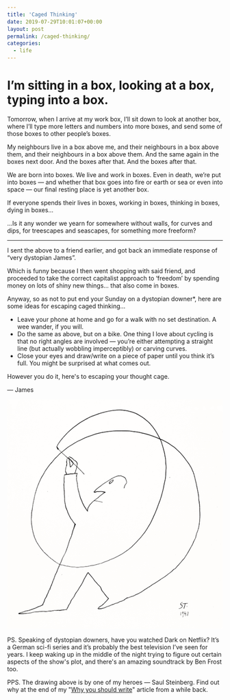 ```yaml
---
title: 'Caged Thinking'
date: 2019-07-29T10:01:07+00:00
layout: post
permalink: /caged-thinking/
categories:
  - life
---
```


# I’m sitting in a box, looking at a box, typing into a box.

Tomorrow, when I arrive at my work box, I’ll sit down to look at another box, where I’ll type more letters and numbers into more boxes, and send some of those boxes to other people’s boxes.

My neighbours live in a box above me, and their neighbours in a box above them, and their neighbours in a box above them. And the same again in the boxes next door. And the boxes after that. And the boxes after that.

We are born into boxes. We live and work in boxes. Even in death, we’re put into boxes — and whether that box goes into fire or earth or sea or even into space — our final resting place is yet another box.

If everyone spends their lives in boxes, working in boxes, thinking in boxes, dying in boxes…

…Is it any wonder we yearn for somewhere without walls, for curves and dips, for treescapes and seascapes, for something more freeform?

----

I sent the above to a friend earlier, and got back an immediate response of “very dystopian James”.

Which is funny because I then went shopping with said friend, and proceeded to take the correct capitalist approach to ‘freedom’ by spending money on lots of shiny new things... that also come in boxes.

Anyway, so as not to put end your Sunday on a dystopian downer*, here are some ideas for escaping caged thinking…

* Leave your phone at home and go for a walk with no set destination. A wee wander, if you will.
* Do the same as above, but on a bike. One thing I love about cycling is that no right angles are involved — you’re either attempting a straight line (but actually wobbling imperceptibly) or carving curves.
* Close your eyes and draw/write on a piece of paper until you think it’s full. You might be surprised at what comes out.

However you do it, here's to escaping your thought cage.

— James

<img src="/media/caged-thinking.png">

PS. Speaking of dystopian downers, have you watched Dark on Netflix? It’s a German sci-fi series and it’s probably the best television I’ve seen for years. I keep waking up in the middle of the night trying to figure out certain aspects of the show's plot, and there's an amazing soundtrack by Ben Frost too.

PPS. The drawing above is by one of my heroes — Saul Steinberg. Find out why at the end of my "<a href="/why-you-should-write/">Why you should write</a>" article from a while back.
